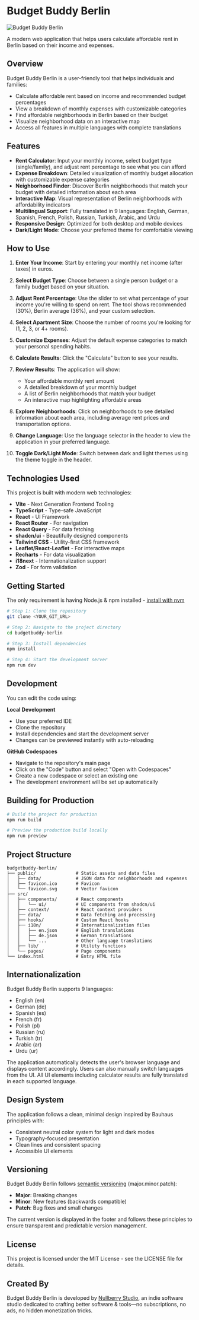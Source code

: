 # Budget Buddy Berlin

![Budget Buddy Berlin](https://res.cloudinary.com/dm9gvqa1t/image/upload/v1742759621/fffkfjgjgjririeo83930848393.png)

A modern web application that helps users calculate affordable rent in Berlin based on their income and expenses.

## Overview

Budget Buddy Berlin is a user-friendly tool that helps individuals and families:

- Calculate affordable rent based on income and recommended budget percentages
- View a breakdown of monthly expenses with customizable categories
- Find affordable neighborhoods in Berlin based on their budget
- Visualize neighborhood data on an interactive map
- Access all features in multiple languages with complete translations

## Features

- **Rent Calculator**: Input your monthly income, select budget type (single/family), and adjust rent percentage to see what you can afford
- **Expense Breakdown**: Detailed visualization of monthly budget allocation with customizable expense categories
- **Neighborhood Finder**: Discover Berlin neighborhoods that match your budget with detailed information about each area
- **Interactive Map**: Visual representation of Berlin neighborhoods with affordability indicators
- **Multilingual Support**: Fully translated in 9 languages: English, German, Spanish, French, Polish, Russian, Turkish, Arabic, and Urdu
- **Responsive Design**: Optimized for both desktop and mobile devices
- **Dark/Light Mode**: Choose your preferred theme for comfortable viewing

## How to Use

1. **Enter Your Income**: Start by entering your monthly net income (after taxes) in euros.

2. **Select Budget Type**: Choose between a single person budget or a family budget based on your situation.

3. **Adjust Rent Percentage**: Use the slider to set what percentage of your income you're willing to spend on rent. The tool shows recommended (30%), Berlin average (36%), and your custom selection.

4. **Select Apartment Size**: Choose the number of rooms you're looking for (1, 2, 3, or 4+ rooms).

5. **Customize Expenses**: Adjust the default expense categories to match your personal spending habits.

6. **Calculate Results**: Click the "Calculate" button to see your results.

7. **Review Results**: The application will show:
   - Your affordable monthly rent amount
   - A detailed breakdown of your monthly budget
   - A list of Berlin neighborhoods that match your budget
   - An interactive map highlighting affordable areas

8. **Explore Neighborhoods**: Click on neighborhoods to see detailed information about each area, including average rent prices and transportation options.

9. **Change Language**: Use the language selector in the header to view the application in your preferred language.

10. **Toggle Dark/Light Mode**: Switch between dark and light themes using the theme toggle in the header.

## Technologies Used

This project is built with modern web technologies:

- **Vite** - Next Generation Frontend Tooling
- **TypeScript** - Type-safe JavaScript
- **React** - UI Framework
- **React Router** - For navigation
- **React Query** - For data fetching
- **shadcn/ui** - Beautifully designed components
- **Tailwind CSS** - Utility-first CSS framework
- **Leaflet/React-Leaflet** - For interactive maps
- **Recharts** - For data visualization
- **i18next** - Internationalization support
- **Zod** - For form validation

## Getting Started

The only requirement is having Node.js & npm installed - [install with nvm](https://github.com/nvm-sh/nvm#installing-and-updating)

```sh
# Step 1: Clone the repository
git clone <YOUR_GIT_URL>

# Step 2: Navigate to the project directory
cd budgetbuddy-berlin

# Step 3: Install dependencies
npm install

# Step 4: Start the development server
npm run dev
```

## Development

You can edit the code using:

**Local Development**
- Use your preferred IDE
- Clone the repository
- Install dependencies and start the development server
- Changes can be previewed instantly with auto-reloading

**GitHub Codespaces**
- Navigate to the repository's main page
- Click on the "Code" button and select "Open with Codespaces"
- Create a new codespace or select an existing one
- The development environment will be set up automatically

## Building for Production

```sh
# Build the project for production
npm run build

# Preview the production build locally
npm run preview
```

## Project Structure

```
budgetbuddy-berlin/
├── public/               # Static assets and data files
│   ├── data/             # JSON data for neighborhoods and expenses
│   ├── favicon.ico       # Favicon
│   └── favicon.svg       # Vector favicon
├── src/
│   ├── components/       # React components
│   │   └── ui/           # UI components from shadcn/ui
│   ├── context/          # React context providers
│   ├── data/             # Data fetching and processing
│   ├── hooks/            # Custom React hooks
│   ├── i18n/             # Internationalization files
│   │   ├── en.json       # English translations
│   │   ├── de.json       # German translations
│   │   └── ...           # Other language translations
│   ├── lib/              # Utility functions
│   └── pages/            # Page components
└── index.html            # Entry HTML file
```

## Internationalization

Budget Buddy Berlin supports 9 languages:
- English (en)
- German (de)
- Spanish (es)
- French (fr)
- Polish (pl)
- Russian (ru)
- Turkish (tr)
- Arabic (ar)
- Urdu (ur)

The application automatically detects the user's browser language and displays content accordingly. Users can also manually switch languages from the UI. All UI elements including calculator results are fully translated in each supported language.

## Design System

The application follows a clean, minimal design inspired by Bauhaus principles with:
- Consistent neutral color system for light and dark modes
- Typography-focused presentation
- Clean lines and consistent spacing
- Accessible UI elements

## Versioning

Budget Buddy Berlin follows [semantic versioning](https://semver.org/) (major.minor.patch):

- **Major**: Breaking changes
- **Minor**: New features (backwards compatible)
- **Patch**: Bug fixes and small changes

The current version is displayed in the footer and follows these principles to ensure transparent and predictable version management.

## License

This project is licensed under the MIT License - see the LICENSE file for details.

## Created By

Budget Buddy Berlin is developed by [Nullberry Studio](https://nullberry.org), an indie software studio dedicated to crafting better software & tools—no subscriptions, no ads, no hidden monetization tricks.

